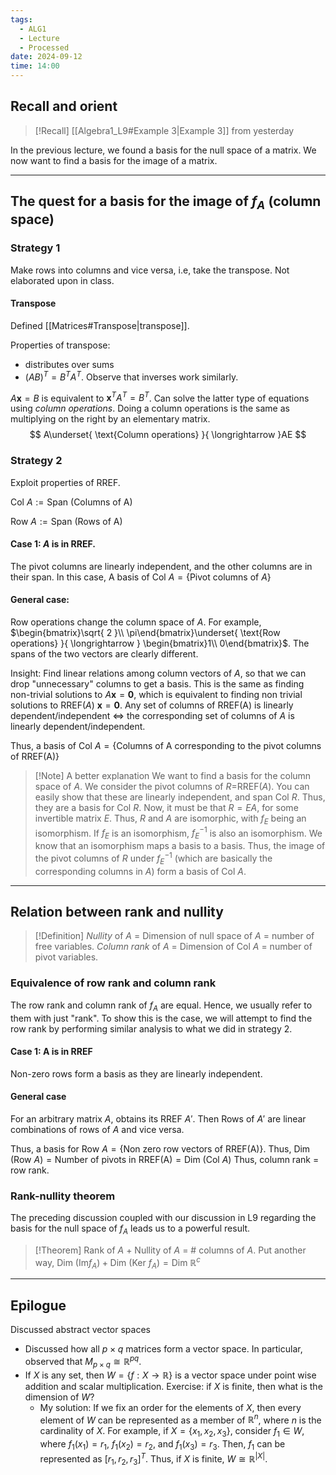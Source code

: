 ```yaml
---
tags:
  - ALG1
  - Lecture
  - Processed
date: 2024-09-12
time: 14:00
---
```

## Recall and orient

>[!Recall]
>[[Algebra1_L9#Example 3|Example 3]] from yesterday

In the previous lecture, we found a basis for the null space of a matrix. We now want to find a basis for the image of a matrix.

---
## The quest for a basis for the image of $f_{A}$ (column space)

### Strategy 1

Make rows into columns and vice versa, i.e, take the transpose. Not elaborated upon in class.
#### Transpose

Defined [[Matrices#Transpose|transpose]].

Properties of transpose:
- distributes over sums
- $(AB)^{T}=B^{T}A^{T}$. Observe that inverses work similarly.

$A\mathbf{x}=B$ is equivalent to $\mathbf{x}^{T}A^{T}=B^{T}$. Can solve the latter type of equations using *column operations*. Doing a column operations is the same as multiplying on the right by an elementary matrix.
$$
A\underset{ \text{Column operations} }{ \longrightarrow }AE
$$
### Strategy 2

Exploit properties of RREF.

$\text{Col }A:=\text{Span (Columns of A)}$ 

$\text{Row }A:=\text{Span (Rows of A)}$ 
#### Case 1: $A$ is in RREF.
The pivot columns are linearly independent, and the other columns are in their span.
In this case, A basis of $\text{Col }A = \{ \text{Pivot columns of }A \}$
#### General case: 
Row operations change the column space of $A$. For example, $\begin{bmatrix}\sqrt{ 2 }\\ \pi\end{bmatrix}\underset{ \text{Row operations} }{ \longrightarrow } \begin{bmatrix}1\\ 0\end{bmatrix}$. The spans of the two vectors are clearly different.

Insight: Find linear relations among column vectors of $A$, so that we can drop "unnecessary" columns to get a basis.
This is the same as finding non-trivial solutions to $A\mathbf{x}=\mathbf{0}$, which is equivalent to finding non trivial solutions to $\text{RREF}(A)~\mathbf{x}=\mathbf{0}$.
Any set of columns of RREF(A) is linearly dependent/independent $\iff$ the corresponding set of columns of $A$ is linearly dependent/independent.

Thus, a basis of $\text{Col }A=\{ \text{Columns of A corresponding to the pivot columns of RREF(A)} \}$

>[!Note] A better explanation
>We want to find a basis for the column space of $A$. We consider the pivot columns of $R=$RREF($A$). You can easily show that these are linearly independent, and span $\text{Col }R$. Thus, they are a basis for $\text{Col }R$. Now, it must be that $R=EA$, for some invertible matrix $E$. Thus, $R$ and $A$ are isomorphic, with $f_{E}$ being an isomorphism. If $f_{E}$ is an isomorphism, $f_{E}^{-1}$ is also an isomorphism. We know that an isomorphism maps a basis to a basis. Thus, the image of the pivot columns of $R$ under $f_{E}^{-1}$ (which are basically the corresponding columns in $A$) form a basis of $\text{Col }A$.

---
## Relation between rank and nullity

>[!Definition]
>*Nullity* of $A$ = Dimension of null space of $A$ = number of free variables.
>*Column rank* of $A$ = Dimension of $\text{Col }A$ = number of pivot variables.

### Equivalence of row rank and column rank

The row rank and column rank of $f_{A}$ are equal. Hence, we usually refer to them with just "rank".
To show this is the case, we will attempt to find the row rank by performing similar analysis to what we did in strategy 2.
#### Case 1: A is in RREF
Non-zero rows form a basis as they are linearly independent. 
#### General case
For an arbitrary matrix $A$, obtains its RREF $A'$. Then Rows of $A'$ are linear combinations of rows of $A$ and vice versa.

Thus, a basis for $\text{Row }A = \{ \text{Non zero row vectors of RREF(A)} \}$. 
Thus, $\text{Dim }(\text{Row }A) =\text{Number of pivots in RREF(A)}=\text{Dim }(\text{Col }A)$ 
Thus, column rank = row rank.

### Rank-nullity theorem

The preceding discussion coupled with our discussion in L9 regarding the basis for the null space of $f_{A}$ leads us to a powerful result. 

>[!Theorem]
>Rank of $A$ + Nullity of $A$ = # columns of $A$.
>Put another way, $\text{Dim }(\mathrm{Im}f_{A})+\text{Dim }(\text{Ker }f_{A})=\text{Dim }\mathbb{R}^{c}$

---
## Epilogue

Discussed abstract vector spaces
- Discussed how all $p\times q$ matrices form a vector space. In particular, observed that $M_{p\times q}\cong \mathbb{R}^{pq}$.
- If $X$ is any set, then $W=\{ f:X\to \mathbb{R} \}$ is a vector space under point wise addition and scalar multiplication. Exercise: if $X$ is finite, then what is the dimension of $W$?
	- My solution: If we fix an order for the elements of $X$, then every element of $W$ can be represented as a member of $\mathbb{R}^{n}$, where $n$ is the cardinality of $X$. For example, if $X=\{ x_{1}, x_{2}, x_{3} \}$, consider $f_{1}\in W$, where $f_{1}(x_{1})=r_{1}$, $f_{1}(x_{2})=r_{2}$, and $f_{1}(x_{3})=r_{3}$. Then, $f_{1}$ can be represented as $[r_{1}, r_{2}, r_{3}]^{T}$. Thus, if $X$ is finite, $W\cong \mathbb{R}^{|X|}$. 

